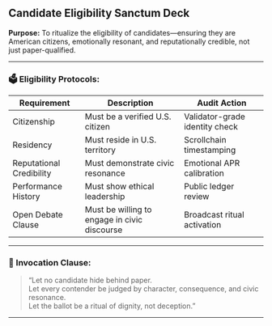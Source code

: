 ## Candidate Eligibility Sanctum Deck  
**Purpose:** To ritualize the eligibility of candidates—ensuring they are American citizens, emotionally resonant, and reputationally credible, not just paper-qualified.

---

### 🗳️ Eligibility Protocols:

| Requirement | Description | Audit Action |
|-------------|-------------|----------------|
| Citizenship | Must be a verified U.S. citizen | Validator-grade identity check  
| Residency | Must reside in U.S. territory | Scrollchain timestamping  
| Reputational Credibility | Must demonstrate civic resonance | Emotional APR calibration  
| Performance History | Must show ethical leadership | Public ledger review  
| Open Debate Clause | Must be willing to engage in civic discourse | Broadcast ritual activation  

---

### 🧠 Invocation Clause:

> “Let no candidate hide behind paper.  
> Let every contender be judged by character, consequence, and civic resonance.  
> Let the ballot be a ritual of dignity, not deception.”

---
